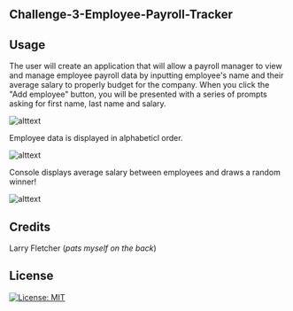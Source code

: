 ## Challenge-3-Employee-Payroll-Tracker

## Usage

The user will create an application that will allow a payroll manager to view and manage employee payroll data by inputting employee's name and their average salary to properly budget for the company. When you click the "Add employee" button, you will be presented with a series of prompts asking for first name, last name and salary.

![alttext](./assets/images/Screenshot%202024-09-01%20at%209.25.40 PM.png)

Employee data is displayed in alphabeticl order.

![alttext](./assets/images/Screenshot%202024-09-01%20at%209.28.17 PM.png)

Console displays average salary between employees and draws a random winner!

![alttext](./assets/images/Screenshot%202024-09-01%20at%209.37.00 PM.png)

## Credits

Larry Fletcher
(*pats myself on the back*)

## License

[![License: MIT](https://img.shields.io/badge/License-MIT-yellow.svg)](https://opensource.org/licenses/MIT)